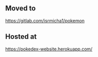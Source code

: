 ## Moved to 

https://gitlab.com/isrmicha1/pokemon

## Hosted at 

https://pokedex-website.herokuapp.com/
